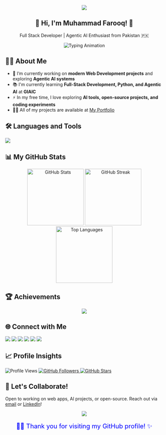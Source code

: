 <!-- Banner -->
<p align="center">
  <img src="https://capsule-render.vercel.app/api?type=waving&color=0e75b6&height=200&section=header&text=Muhammad%20Farooq%20👨‍💻&fontSize=40&fontColor=ffffff&animation=fadeIn&fontAlignY=35"/>
</p>

<h2 align="center">👋 Hi, I'm Muhammad Farooq! 🚀</h2>
<p align="center">Full Stack Developer | Agentic AI Enthusiast from Pakistan 🇵🇰</p>

<p align="center">
  <img src="https://readme-typing-svg.herokuapp.com?font=Fira+Code&size=24&pause=1000&color=0E75B6&center=true&vCenter=true&width=700&lines=🌟+Crafting+Modern+Web+Experiences;⚡+Full+Stack+Development+with+Next.js;🤖+Exploring+Agentic+AI+%26+Multi-Agent+Systems" alt="Typing Animation"/>
</p>


## 👨‍💻 About Me  

- 🔭 I’m currently working on **modern Web Development projects** and exploring **Agentic AI systems**  
- 📚 I'm currently learning **Full-Stack Development, Python, and Agentic AI** at **GIAIC**  
- ⚡ In my free time, I love exploring **AI tools, open-source projects, and coding experiments**
- 👨‍💻 All of my projects are available at [My Portfolio](https://porfolio-milestone-2-pk.vercel.app/)  

## 🛠️ Languages and Tools

<p align="left">  
  <img src="https://skillicons.dev/icons?i=html,css,js,ts,react,nextjs,tailwind,python,git,github,vscode,figma,nodejs,express,mongodb,fastapi,postman" />  
</p>  

## 📊 My GitHub Stats

<p align="center">
  <img src="https://github-readme-stats.vercel.app/api?username=Muhammad-Farooq&show_icons=true&theme=dracula&hide_border=true" alt="GitHub Stats" height="180"/>
  <img src="https://github-readme-streak-stats.herokuapp.com/?user=Muhammad-Farooq&theme=dracula&hide_border=true" alt="GitHub Streak" height="180"/>
  <img src="https://github-readme-stats.vercel.app/api/top-langs/?username=Muhammad-Farooq&layout=compact&theme=dracula&hide_border=true" alt="Top Languages" height="180"/>
</p>

## 🏆 Achievements

<p align="center">  
  <img src="https://github-profile-trophy.vercel.app/?username=Muhammad-Fraooq&theme=tokyonight&no-frame=true&row=1&column=8" />  
</p>  

## 🌐 Connect with Me

<p align="left">  
  <a href="mailto:muhammad888xyz@gmail.com"><img src="https://img.shields.io/badge/Gmail-D14836?style=for-the-badge&logo=gmail&logoColor=white"></a>  
  <a href="https://github.com/Muhammad-Fraooq"><img src="https://img.shields.io/badge/GitHub-100000?style=for-the-badge&logo=github&logoColor=white"></a>  
  <a href="https://www.linkedin.com/in/muhammad-farooq-developer"><img src="https://img.shields.io/badge/LinkedIn-0077B5?style=for-the-badge&logo=linkedin&logoColor=white"></a>  
  <a href="https://twitter.com/Muhammaddev2007"><img src="https://img.shields.io/badge/Twitter-1DA1F2?style=for-the-badge&logo=twitter&logoColor=white"></a>  
  <a href="https://facebook.com/muhammad.farooq.2007"><img src="https://img.shields.io/badge/Facebook-1877F2?style=for-the-badge&logo=facebook&logoColor=white"></a>  
  <a href="https://medium.com/@muhammadfarooqdev"><img src="https://img.shields.io/badge/Medium-000000?style=for-the-badge&logo=medium&logoColor=white"></a>  
</p>  

## 📈 Profile Insights

<p align="left">
  <img src="https://komarev.com/ghpvc/?username=Muhammad-Fraooq&label=Profile%20Views&color=blueviolet&style=for-the-badge" alt="Profile Views" />
  
  <a href="https://github.com/Muhammad-Fraooq?tab=followers">
    <img src="https://img.shields.io/github/followers/Muhammad-Fraooq?label=Followers&style=for-the-badge&color=0e75b6" alt="GitHub Followers" />
  </a>
  
  <a href="https://github.com/Muhammad-Fraooq?tab=repositories">
    <img src="https://img.shields.io/github/stars/Muhammad-Fraooq?label=Stars&style=for-the-badge&color=yellow" alt="GitHub Stars" />
  </a>
</p>

## 💬 Let's Collaborate!

Open to working on web apps, AI projects, or open-source. Reach out via [email](mailto:muhammad888xyz@gmail.com) or [LinkedIn](https://www.linkedin.com/in/muhammad-farooq-developer)!

<p align="center">
  <img src="https://capsule-render.vercel.app/api?type=waving&color=0e75b6&height=120&section=footer"/>
</p>

<p align="center" style="color: blue; font-size: 20px;">
  🙏✨ Thank you for visiting my GitHub profile! ✨
</p>
